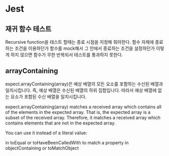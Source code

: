 # Jest

## 재귀 함수 테스트

Recursive function을 테스트 할때는 종료 시점을 지정해 줘야한다.
함수 자체에 종료하는 조건을 이용하던가
함수를 mock해서 그 안에서 종료하는 조건을 설정하던가
이렇게 하지 않으면 함수가 무한 반복되서 테스트를 통과하지 못한다.

## arrayContaining

expect.arrayContaining(array)은 예상 배열의 모든 요소를 포함하는 수신된 배열과 일치시킵니다. 즉, 예상 배열은 수신된 배열의 하위 집합입니다. 따라서 예상 배열에 없는 요소가 포함된 수신 배열을 일치시킵니다.

expect.arrayContaining(array) matches a received array which contains all of the elements in the expected array. That is, the expected array is a subset of the received array. Therefore, it matches a received array which contains elements that are not in the expected array.

You can use it instead of a literal value:

in toEqual or toHaveBeenCalledWith
to match a property in objectContaining or toMatchObject